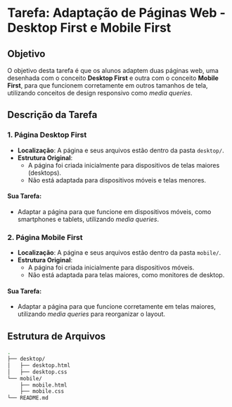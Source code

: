 # Tarefa: Adaptação de Páginas Web - Desktop First e Mobile First

## Objetivo

O objetivo desta tarefa é que os alunos adaptem duas páginas web, uma desenhada com o conceito **Desktop First** e outra com o conceito **Mobile First**, para que funcionem corretamente em outros tamanhos de tela, utilizando conceitos de design responsivo como *media queries*.

## Descrição da Tarefa

### 1. Página Desktop First

- **Localização**: A página e seus arquivos estão dentro da pasta `desktop/`.
- **Estrutura Original**:
  - A página foi criada inicialmente para dispositivos de telas maiores (desktops).
  - Não está adaptada para dispositivos móveis e telas menores.
  
#### Sua Tarefa:
- Adaptar a página para que funcione em dispositivos móveis, como smartphones e tablets, utilizando *media queries*.
  
### 2. Página Mobile First

- **Localização**: A página e seus arquivos estão dentro da pasta `mobile/`.
- **Estrutura Original**:
  - A página foi criada inicialmente para dispositivos móveis.
  - Não está adaptada para telas maiores, como monitores de desktop.
  
#### Sua Tarefa:
- Adaptar a página para que funcione corretamente em telas maiores, utilizando *media queries* para reorganizar o layout.

## Estrutura de Arquivos

```bash
.
├── desktop/
│   ├── desktop.html
│   ├── desktop.css
└── mobile/
    ├── mobile.html
    ├── mobile.css
└── README.md
